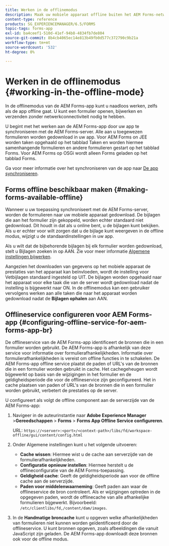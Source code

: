 ```yaml
---
title: Werken in de offlinemodus
description: Maak uw mobiele apparaat offline buiten het AEM Forms-netwerkbereik of in een volledig offline modus en werk aan de AEM Forms-app
content-type: reference
products: SG_EXPERIENCEMANAGER/6.5/FORMS
topic-tags: forms-app
exl-id: ba4ceef1-510d-41ef-94b8-4834fb7de804
source-git-commit: 8b4cb4065ec14e813b49fb0d577c372790c9b21a
workflow-type: tm+mt
source-wordcount: '532'
ht-degree: 0%

---
```


# Werken in de offlinemodus {#working-in-the-offline-mode}

In de offlinemodus van de AEM Forms-app kunt u naadloos werken, zelfs als de app offline gaat. U kunt een formulier openen, bijwerken en verzenden zonder netwerkconnectiviteit nodig te hebben.

U begint met het werken aan de AEM Forms-app door uw app te synchroniseren met de AEM Forms-server. Alle aan u toegewezen formulieren worden gedownload in uw app. Voor AEM Forms on JEE worden taken opgehaald op het tabblad Taken en worden hiermee samenhangende formulieren en andere formulieren gestart op het tabblad Forms. Voor AEM Forms op OSGi wordt alleen Forms geladen op het tabblad Forms.

Ga voor meer informatie over het synchroniseren van de app naar [De app synchroniseren](/help/forms/using/sync-app.md).

## Forms offline beschikbaar maken {#making-forms-available-offline}

Wanneer u uw toepassing synchroniseert met de AEM Forms-server, worden de formulieren naar uw mobiele apparaat gedownload. De bijlagen die aan het formulier zijn gekoppeld, worden echter standaard niet gedownload. Dit houdt in dat als u online bent, u de bijlagen kunt bekijken. Als u er echter voor wilt zorgen dat u de bijlage kunt weergeven in de offline modus, wijzigt u de standaardinstellingen in uw app.

Als u wilt dat de bijbehorende bijlagen bij elk formulier worden gedownload, stelt u Bijlagen zoeken in op AAN. Zie voor meer informatie [Algemene instellingen bijwerken](/help/forms/using/update-general-settings.md).

Aangezien het downloaden van gegevens op het mobiele apparaat de prestaties van het apparaat kan beïnvloeden, wordt de instelling voor Vetbijlagen standaard ingesteld op UIT. De bijlagen worden opgehaald naar het apparaat voor elke taak die van de server wordt gedownload nadat de instelling is bijgewerkt naar ON. In de offlinemodus kan een gebruiker vervolgens werken aan alle taken die naar het apparaat worden gedownload nadat de **Bijlagen ophalen** aan AAN.

## Offlineservice configureren voor AEM Forms-app {#configuring-offline-service-for-aem-forms-app-br}

De offlineservice van de AEM Forms-app identificeert de bronnen die in een formulier worden gebruikt. De AEM Forms-app is afhankelijk van deze service voor informatie over formulierafhankelijkheden. Informatie over formulierafhankelijkheden is vereist om offline functies in te schakelen. De AEM Forms-app offline service plaatst de paden of URL&#39;s van de bronnen die in een formulier worden gebruikt in cache. Het cachegeheugen wordt bijgewerkt op basis van de wijzigingen in het formulier en de geldigheidsperiode die voor de offlineservice zijn geconfigureerd. Het in cache plaatsen van paden of URL&#39;s van de bronnen die in een formulier worden gebruikt, verbetert de prestaties op de server.

U configureert als volgt de offline component aan de serverzijde van de AEM Forms-app:

1. Navigeer in de auteurinstantie naar **Adobe Experience Manager** >**Gereedschappen** > **Forms** > **Forms App Offline Service configureren**.

   URL: `https://<server>:<port>/<context-path>/libs/fd/workspace-offline/gui/content/config.html`

1. Onder Algemene instellingen kunt u het volgende uitvoeren:

   * **Cache wissen**: Hiermee wist u de cache aan serverzijde van de formulierafhankelijkheden.
   * **Configuratie opnieuw instellen**: Hiermee herstelt u de offlineconfiguratie van de AEM Forms-toepassing.
   * **Geldigheid cache**: Geeft de geldigheidsperiode aan voor de offline cache aan de serverzijde.
   * **Paden voor middelenwaarneming**: Geeft paden aan waar de offlineservice de bron controleert. Als er wijzigingen optreden in de opgegeven paden, wordt de offlinecache van alle afhankelijke formulieren bijgewerkt. Bijvoorbeeld: `/etc/clientlibs/fd,/content/dam/images`.

1. In de **Handmatige broncache** kunt u opgeven welke afhankelijkheden van formulieren niet kunnen worden geïdentificeerd door de offlineservice. U kunt bronnen opgeven, zoals afbeeldingen die vanuit JavaScript zijn geladen. De AEM Forms-app downloadt deze bronnen ook voor de offline modus.
